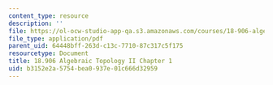 ```yaml
---
content_type: resource
description: ''
file: https://ol-ocw-studio-app-qa.s3.amazonaws.com/courses/18-906-algebraic-topology-ii-spring-2020/b3152e2a5754bea0937e01c666d32959_MIT18_906S20_ch1.pdf
file_type: application/pdf
parent_uid: 64448bff-263d-c13c-7710-87c317c5f175
resourcetype: Document
title: 18.906 Algebraic Topology II Chapter 1
uid: b3152e2a-5754-bea0-937e-01c666d32959
---
```

